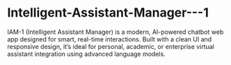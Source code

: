 # Intelligent-Assistant-Manager---1
IAM-1 (Intelligent Assistant Manager) is a modern, AI-powered chatbot web app designed for smart, real-time interactions. Built with a clean UI and responsive design, it’s ideal for personal, academic, or enterprise virtual assistant integration using advanced language models.
